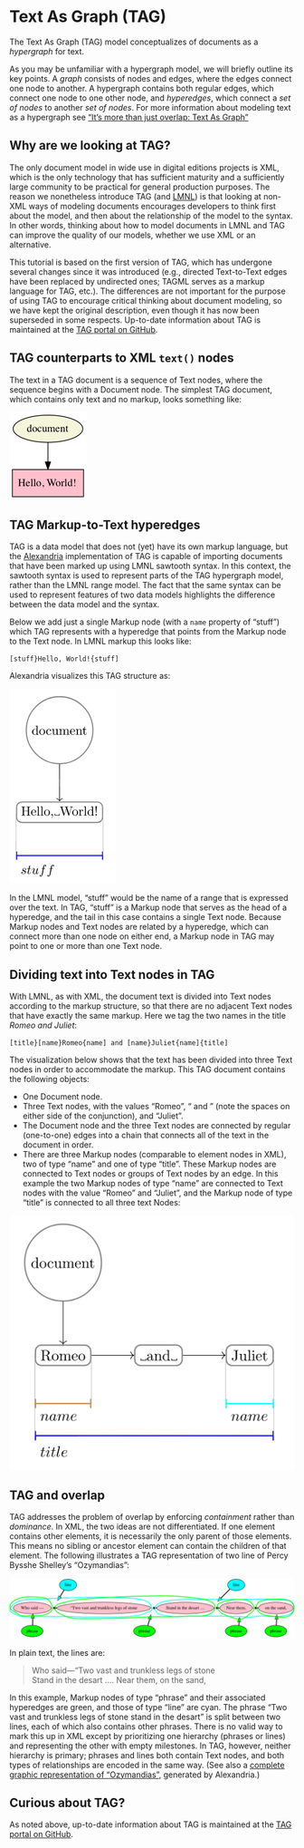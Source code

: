 # Text As Graph (TAG)

The Text As Graph (TAG) model conceptualizes of documents as a *hypergraph* for text. 

As you may be unfamiliar with a hypergraph model, we will briefly outline its key points. A *graph* consists of nodes and edges, where the edges connect one node to another. A hypergraph contains both regular edges, which connect one node to one other node, and *hyperedges*, which connect a *set of nodes* to another *set of nodes*. For more information about modeling text as a hypergraph see [“It’s more than just overlap: Text As Graph”](https://www.balisage.net/Proceedings/vol19/html/Dekker01/BalisageVol19-Dekker01.html) <!--- add reference to 2018 Balisage paper here the moment we got it -->

## Why are we looking at TAG?

The only document model in wide use in digital editions projects is XML, which is the only technology that has sufficient maturity and a sufficiently large community to be practical for general production purposes. The reason we nonetheless introduce TAG (and [LMNL](lmnl_syntax.md)) is that looking at non-XML ways of modeling documents encourages developers to think first about the model, and then about the relationship of the model to the syntax. In other words, thinking about how to model documents in LMNL and TAG can improve the quality of our models, whether we use XML or an alternative.

This tutorial is based on the first version of TAG, which has undergone several changes since it was introduced (e.g., directed Text-to-Text edges have been replaced by undirected ones; TAGML serves as a markup language for TAG, etc.). The differences are not important for the purpose of using TAG to encourage critical thinking about document modeling, so we have kept the original description, even though it has now been superseded in some respects. Up-to-date information about TAG is maintained at the [TAG portal on GitHub](https://github.com/HuygensING/tag).

## TAG counterparts to XML `text()` nodes

The text in a TAG document is a sequence of Text nodes, where the sequence begins with a Document node. The simplest TAG document, which contains only text and no markup, looks something like:

![](images/tag_no_markup.png)

## TAG Markup-to-Text hyperedges

TAG is a data model that does not (yet) have its own markup language, but the [Alexandria](../week_3/alexandria.md) implementation of TAG is capable of importing documents that have been marked up using LMNL sawtooth syntax. In this context, the sawtooth syntax is used to represent parts of the TAG hypergraph model, rather than the LMNL range model. The fact that the same syntax can be used to represent features of two data models highlights the difference between the data model and the syntax.

Below we add just a single Markup node (with a `name` property of “stuff”) which TAG represents with a hyperedge that points from the Markup node to the Text node. In LMNL markup this looks like:

```
[stuff}Hello, World!{stuff]
```

Alexandria visualizes this TAG structure as:

![](images/tag_root_only.png)

In the LMNL model, “stuff” would be the name of a range that is expressed over the text. In TAG, “stuff” is a Markup node that serves as the head of a hyperedge, and the tail in this case contains a single Text node. Because Markup nodes and Text nodes are related by a hyperedge, which can connect more than one node on either end, a Markup node in TAG may point to one or more than one Text node.

## Dividing text into Text nodes in TAG

With LMNL, as with XML, the document text is divided into Text nodes according to the markup structure, so that there are no adjacent Text nodes that have exactly the same markup. Here we tag the two names in the title _Romeo and Juliet_:

```
[title}[name}Romeo{name] and [name}Juliet{name]{title]
```

The visualization below shows that the text has been divided into three Text nodes in order to accommodate the markup. This TAG document contains the following objects:

* One Document node.
* Three Text nodes, with the values “Romeo”, “&#x0a; and &#x0a;” (note the spaces on either side of the conjunction), and “Juliet”.
* The Document node and the three Text nodes are connected by regular (one-to-one) edges into a chain that connects all of the text in the document in order.
* There are three Markup nodes (comparable to element nodes in XML), two of type “name” and one of type “title”. These Markup nodes are connected to Text nodes or groups of Text nodes by an edge. In this example the two Markup nodes of type “name” are connected to Text nodes with the value “Romeo” and “Juliet”, and the Markup node of type “title” is connected to all three text Nodes:

![](images/tag_names.png)

## TAG and overlap

TAG addresses the problem of overlap by enforcing *containment* rather than *dominance*. In XML, the two ideas are not differentiated. If one element contains other elements, it is necessarily the only parent of those elements. This means no sibling or ancestor element can contain the children of that element. The following illustrates a TAG representation of two line of Percy Bysshe Shelley’s “Ozymandias”:

![](images/ozymandias_overlap.png)

In plain text, the lines are:

> Who said—“Two vast and trunkless legs of stone  
> Stand in the desart …. Near them, on the sand,
 
In this example, Markup nodes of type “phrase” and their associated hyperedges are green, and those of type “line” are cyan. The phrase “Two vast and trunkless legs of stone stand in the desart” is split between two lines, each of which also contains other phrases. There is no valid way to mark this up in XML except by prioritizing one hierarchy (phrases or lines) and representing the other with empty milestones. In TAG, however, neither hierarchy is primary; phrases and lines both contain Text nodes, and both types of relationships are encoded in the same way. (See also a [complete graphic representation of “Ozymandias”](images/ozymandias_hypergraph.svg), generated by Alexandria.)

## Curious about TAG?

As noted above, up-to-date information about TAG is maintained at the [TAG portal on GitHub](https://github.com/HuygensING/tag).
